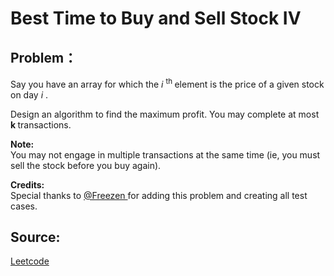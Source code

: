 # Best Time to Buy and Sell Stock IV

## Problem：

<div class="question-content">
 <p>
 </p>
 <p>
  Say you have an array for which the
  <i>
   i
  </i>
  <sup>
   th
  </sup>
  element is the price of a given stock on day
  <i>
   i
  </i>
  .
 </p>
 <p>
  Design an algorithm to find the maximum profit. You may complete at most
  <b>
   k
  </b>
  transactions.
 </p>
 <p>
  <b>
   Note:
  </b>
  <br/>
  You may not engage in multiple transactions at the same time (ie, you must sell the stock before you buy again).
 </p>
 <p>
  <b>
   Credits:
  </b>
  <br/>
  Special thanks to
  <a href="https://oj.leetcode.com/discuss/user/Freezen">
   @Freezen
  </a>
  for adding this problem and creating all test cases.
 </p>
</div>


## Source:
[Leetcode](https://leetcode.com/problems/best-time-to-buy-and-sell-stock-iv/)
